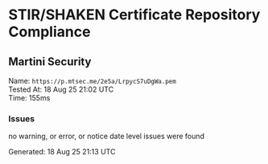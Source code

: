 # STIR/SHAKEN Certificate Repository Compliance

## Martini Security

Name: `https://p.mtsec.me/2e5a/LrpycS7uDgWa.pem`\
Tested At: 18 Aug 25 21:02 UTC\
Time: 155ms

### Issues

no warning, or error, or notice date level issues were found

Generated: 18 Aug 25 21:13 UTC
